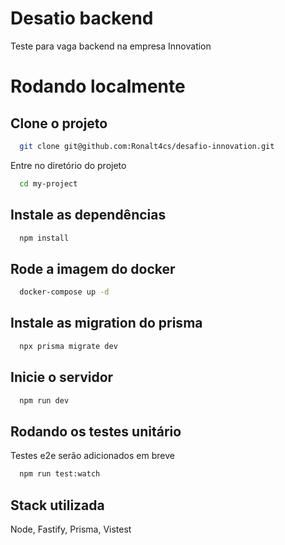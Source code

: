 # Desatio backend 

Teste para vaga backend na empresa Innovation

# Rodando localmente

## Clone o projeto

```bash
  git clone git@github.com:Ronalt4cs/desafio-innovation.git
```

Entre no diretório do projeto

```bash
  cd my-project
```

## Instale as dependências

```bash
  npm install
```


## Rode a imagem do docker

```bash
  docker-compose up -d
```

## Instale as migration do prisma

```bash
  npx prisma migrate dev
```

## Inicie o servidor

```bash
  npm run dev
```
## Rodando os testes unitário

Testes e2e serão adicionados em breve

```bash
  npm run test:watch
```

## Stack utilizada

Node, Fastify, Prisma, Vistest
